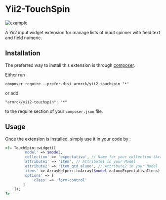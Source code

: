 Yii2-TouchSpin
==============

![example](https://raw.githubusercontent.com/armandoricky/yii2-touch-spin/master/screenshot/armrck-touch-spin-example.JPG)

A Yii2 input widget extension for manage lists of input spinner with field text and field numeric.

Installation
------------

The preferred way to install this extension is through [composer](http://getcomposer.org/download/).

Either run

```
composer require --prefer-dist armrck/yii2-touchspin "*"
```

or add

```
"armrck/yii2-touchspin": "*"
```

to the require section of your `composer.json` file.

Usage
-----

Once the extension is installed, simply use it in your code by :

```php
<?= TouchSpin::widget([
        'model' => $model, 
        'collection' => 'expectativa', // Name for your collection (Array) POST
        'attribute1' => 'item', // Attribute1 in your Model
        'attribute2' => 'item_qtd_aluno', // Attribute2 in your Model
        'items' => ArrayHelper::toArray($model->alunoExpectativaItens), // Your Array
        'options' => [
            'class' => 'form-control'
        ]
    ]);
?>
```

